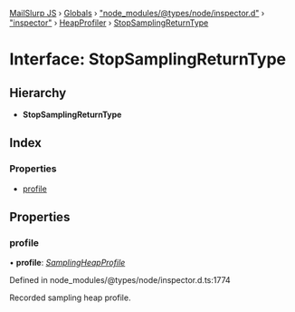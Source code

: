[MailSlurp JS](../README.md) › [Globals](../globals.md) › ["node_modules/@types/node/inspector.d"](../modules/_node_modules__types_node_inspector_d_.md) › ["inspector"](../modules/_node_modules__types_node_inspector_d_._inspector_.md) › [HeapProfiler](../modules/_node_modules__types_node_inspector_d_._inspector_.heapprofiler.md) › [StopSamplingReturnType](_node_modules__types_node_inspector_d_._inspector_.heapprofiler.stopsamplingreturntype.md)

# Interface: StopSamplingReturnType

## Hierarchy

* **StopSamplingReturnType**

## Index

### Properties

* [profile](_node_modules__types_node_inspector_d_._inspector_.heapprofiler.stopsamplingreturntype.md#profile)

## Properties

###  profile

• **profile**: *[SamplingHeapProfile](_node_modules__types_node_inspector_d_._inspector_.heapprofiler.samplingheapprofile.md)*

Defined in node_modules/@types/node/inspector.d.ts:1774

Recorded sampling heap profile.
